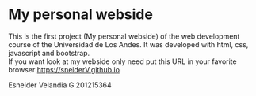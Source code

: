 # My personal webside
This is the first project (My personal webside) of the web development course of the Universidad de Los Andes.
It was developed with html, css, javascript and bootstrap.  
If you want look at my webside only need put this URL in your favorite browser https://sneiderV.github.io

Esneider Velandia G 
201215364

